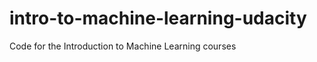 intro-to-machine-learning-udacity
=============

Code for the Introduction to Machine Learning courses
